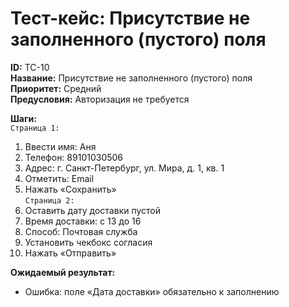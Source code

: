 # Тест-кейс: Присутствие не заполненного (пустого) поля
**ID:** TC-10                                                                                     
**Название:** Присутствие не заполненного (пустого) поля  
**Приоритет:** Средний                                     
**Предусловия:** Авторизация не требуется

**Шаги:**                                
`Страница 1:`
1. Ввести имя: Аня
2. Телефон: 89101030506
3. Адрес: г. Санкт-Петербург, ул. Мира, д. 1, кв. 1
4. Отметить: Email
5. Нажать «Сохранить»                                               
`Страница 2:`                                    
6. Оставить дату доставки пустой
7. Время доставки: с 13 до 16
8. Способ: Почтовая служба
9. Установить чекбокс согласия
10. Нажать «Отправить»

**Ожидаемый результат:**                   
- Ошибка: поле «Дата доставки» обязательно к заполнению
